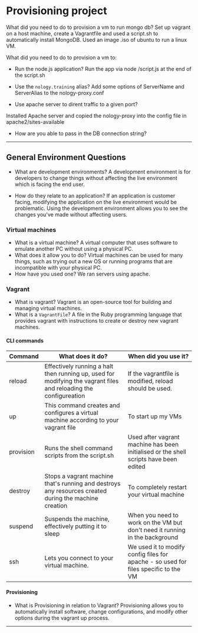 # Provisioning project

What did you need to do to provision a vm to run mongo db?
Set up vagrant on a host machine, create a Vagrantfile and used a script.sh to automatically install MongoDB. Used an image .iso of ubuntu to run a linux VM.

What did you need to do to provision a vm to:

- Run the node.js application?
  Run the app via node /script.js at the end of the script.sh

- Use the `nology.training` alias?
  Add some options of ServerName and ServerAlias to the nology-proxy.conf

- Use apache server to dirent traffic to a given port?

Installed Apache server and copied the nology-proxy into the config file in apache2/sites-available

- How are you able to pass in the DB connection string?

---

## General Environment Questions

- What are development environments?
  A development environment is for developers to change things without affecting the live environment which is facing the end user.

- How do they relate to an application?
  If an application is customer facing, modifying the application on the live environment would be problematic. Using the development environment allows you to see the changes you've made without affecting users.

### Virtual machines

- What is a virtual machine?
  A virtual computer that uses software to emulate another PC without using a physical PC.
- What does it allow you to do?
  Virtual machines can be used for many things, such as trying out a new OS or running programs that are incompatible with your physical PC.
- How have you used one?
  We ran servers using apache.

### Vagrant

- What is vagrant?
  Vagrant is an open-source tool for building and managing virtual machines.
- What is a `VagrantFile`?
  A file in the Ruby programming language that provides vagrant with instructions to create or destroy new vagrant machines.

#### CLI commands

| Command   | What does it do?                                                                                                  | When did you use it?                                                                  |
| --------- | ----------------------------------------------------------------------------------------------------------------- | ------------------------------------------------------------------------------------- |
| reload    | Effectively running a halt then running up, used for modifying the vagrant files and reloading the configureation | If the vagrantfile is modified, reload should be used.                                |
| up        | This command creates and configures a virtual machine according to your vagrant file                              | To start up my VMs                                                                    |
| provision | Runs the shell command scripts from the script.sh                                                                 | Used after vagrant machine has been initialised or the shell scripts have been edited |
| destroy   | Stops a vagrant machine that's running and destroys any resources created during the machine creation             | To completely restart your virtual machine                                            |
| suspend   | Suspends the machine, effectively putting it to sleep                                                             | When you need to work on the VM but don't need it running in the background           |
| ssh       | Lets you connect to your virtual machine.                                                                         | We used it to modify config files for apache - so used for files specific to the VM   |

#### Provisioning

- What is Provisioning in relation to Vagrant?
  Provisioning allows you to automatically install software, change configurations, and modify other options during the vagrant up process.

---
